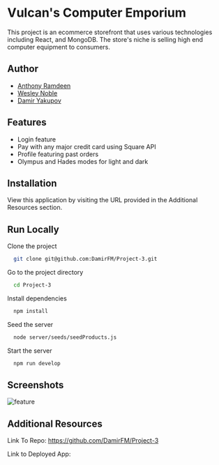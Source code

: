 # Vulcan's Computer Emporium

This project is an ecommerce storefront that uses various technologies including React, and MongoDB. The store's niche is selling high end computer equipment to consumers. 


## Author

- [Anthony Ramdeen](https://www.github.com/RecceRaven)
- [Wesley Noble](https://github.com/Wrn007)
- [Damir Yakupov](https://github.com/DamirFM)

## Features

- Login feature
- Pay with any major credit card using Square API
- Profile featuring past orders
- Olympus and Hades modes for light and dark

## Installation

View this application by visiting the URL provided in the Additional Resources section.

## Run Locally

Clone the project

```bash
  git clone git@github.com:DamirFM/Project-3.git
```

Go to the project directory

```bash
  cd Project-3
```

Install dependencies

```bash
  npm install
```

Seed the server

```bash
  node server/seeds/seedProducts.js
```
Start the server

```bash
  npm run develop
```


## Screenshots

![feature](https://github.com/DamirFM/Project-3/assets/149850541/f52dff20-9805-4bc7-99a9-a085ca04e02a)



## Additional Resources

Link To Repo: https://github.com/DamirFM/Project-3

Link to Deployed App: 

